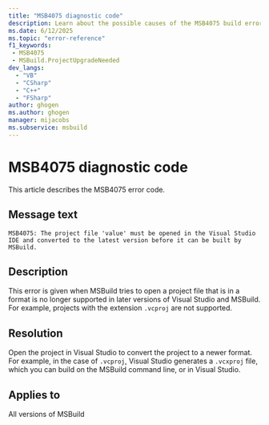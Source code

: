 ```yaml
---
title: "MSB4075 diagnostic code"
description: Learn about the possible causes of the MSB4075 build error, and get troubleshooting tips.
ms.date: 6/12/2025
ms.topic: "error-reference"
f1_keywords:
 - MSB4075
 - MSBuild.ProjectUpgradeNeeded
dev_langs:
  - "VB"
  - "CSharp"
  - "C++"
  - "FSharp"
author: ghogen
ms.author: ghogen
manager: mijacobs
ms.subservice: msbuild
---
```


# MSB4075 diagnostic code

<!-- :::ErrorDefinitionDescription::: -->
<!-- :::editable-content name="introDescription"::: -->
This article describes the MSB4075 error code.
<!-- :::editable-content-end::: -->

## Message text

<!-- :::editable-content name="messageText"::: -->
`MSB4075: The project file 'value' must be opened in the Visual Studio IDE and converted to the latest version before it can be built by MSBuild.`
<!-- :::editable-content-end::: -->
<!-- MSB4075: The project file "{0}" must be opened in the Visual Studio IDE and converted to the latest version before it can be built by MSBuild. -->

<!-- :::editable-content name="postOutputDescription"::: -->
<!--
{StrBegin="MSB4075: "}
-->
## Description

This error is given when MSBuild tries to open a project file that is in a format is no longer supported in later versions of Visual Studio and MSBuild. For example, projects with the extension `.vcproj` are not supported.

## Resolution

Open the project in Visual Studio to convert the project to a newer format. For example, in the case of `.vcproj`, Visual Studio generates a `.vcxproj` file, which you can build on the MSBuild command line, or in Visual Studio.

<!-- :::editable-content-end::: -->
<!-- :::ErrorDefinitionDescription-end::: -->

## Applies to

All versions of MSBuild

